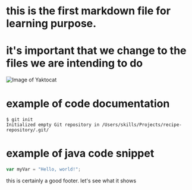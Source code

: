 # this is the first markdown file for learning purpose.
#  it's important that we change to the files we are intending to do


![Image of Yaktocat](https://octodex.github.com/images/yaktocat.png)

# example of code documentation

```
$ git init
Initialized empty Git repository in /Users/skills/Projects/recipe-repository/.git/
```

# example of java code snippet

``` javascript
var myVar = "Hello, world!";
```





























this is certainly a good footer. let's see what it shows   
